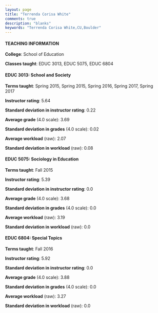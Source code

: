 ```yaml
---
layout: page
title: "Terrenda Corisa White" 
comments: true
description: "blanks"
keywords: "Terrenda Corisa White,CU,Boulder"
---
```

<head>
<script src="https://ajax.googleapis.com/ajax/libs/jquery/2.1.3/jquery.min.js"></script>
<script src="https://dl.dropboxusercontent.com/s/pc42nxpaw1ea4o9/highcharts.js?dl=0"></script>
<!-- <script src="../assets/js/highcharts.js"></script> -->
<style type="text/css">@font-face {
	font-family: "Bebas Neue";
	src: url(https://www.filehosting.org/file/details/544349/BebasNeue Regular.otf) format("opentype");
	}
	h1.Bebas { 
		font-family: "Bebas Neue", Verdana, Tahoma;
	}
</style>
</head>
	   
#### TEACHING INFORMATION

**College**: School of Education

**Classes taught**: EDUC 3013, EDUC 5075, EDUC 6804

#### EDUC 3013: School and Society

**Terms taught**: Spring 2015, Spring 2015, Spring 2016, Spring 2017, Spring 2017

**Instructor rating**: 5.64

**Standard deviation in instructor rating**: 0.22

**Average grade** (4.0 scale): 3.69

**Standard deviation in grades** (4.0 scale): 0.02

**Average workload** (raw): 2.07

**Standard deviation in workload** (raw): 0.08

#### EDUC 5075: Sociology in Education

**Terms taught**: Fall 2015

**Instructor rating**: 5.39

**Standard deviation in instructor rating**: 0.0

**Average grade** (4.0 scale): 3.68

**Standard deviation in grades** (4.0 scale): 0.0

**Average workload** (raw): 3.19

**Standard deviation in workload** (raw): 0.0

#### EDUC 6804: Special Topics

**Terms taught**: Fall 2016

**Instructor rating**: 5.92

**Standard deviation in instructor rating**: 0.0

**Average grade** (4.0 scale): 3.88

**Standard deviation in grades** (4.0 scale): 0.0

**Average workload** (raw): 3.27

**Standard deviation in workload** (raw): 0.0

